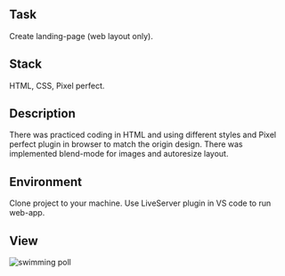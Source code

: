 ## Task
Create landing-page (web layout only).

## Stack
HTML, CSS, Pixel perfect.

## Description
There was practiced coding in HTML and using different styles and Pixel perfect plugin in browser to match the origin design. There was implemented blend-mode for images and autoresize layout.

## Environment
Clone project to your machine. Use LiveServer plugin in VS code to run web-app.

## View
![swimming poll](https://user-images.githubusercontent.com/46706194/146981883-f94e45d5-3911-4f8d-a649-6122f0d6c3ef.JPG)
